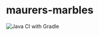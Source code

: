 # maurers-marbles

![Java CI with Gradle](https://github.com/exit104/maurers-marbles/workflows/Java%20CI%20with%20Gradle/badge.svg?branch=master)
